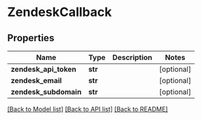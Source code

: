 # ZendeskCallback

## Properties
Name | Type | Description | Notes
------------ | ------------- | ------------- | -------------
**zendesk_api_token** | **str** |  | [optional] 
**zendesk_email** | **str** |  | [optional] 
**zendesk_subdomain** | **str** |  | [optional] 

[[Back to Model list]](../README.md#documentation-for-models) [[Back to API list]](../README.md#documentation-for-api-endpoints) [[Back to README]](../README.md)


